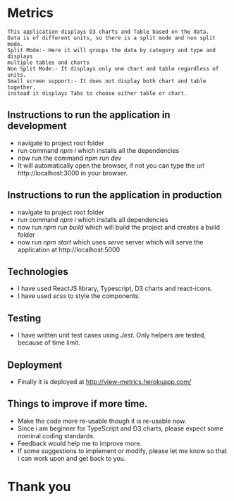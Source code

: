 # Metrics

    This application displays D3 charts and Table based on the data.
    Data is of different units, so there is a split mode and non split mode.
    Split Mode:- Here it will groups the data by category and type and displays
    multiple tables and charts
    Non Split Mode:- It displays only one chart and table regardless of units.
    Small screen support:- It does not display both chart and table together,
    instead it displays Tabs to choose either table or chart.

## Instructions to run the application in development

- navigate to project root folder
- run command _npm i_ which installs all the dependencies
- now run the command _npm run dev_
- It will automatically open the browser, if not you can type the url http://localhost:3000 in your browser.

## Instructions to run the application in production

- navigate to project root folder
- run command _npm i_ which installs all dependencies
- now run _npm run build_ which will build the project and creates a build folder
- now run _npm start_ which uses _serve_ server which will serve the application at http://localhost:5000

## Technologies

- I have used ReactJS library, Typescript, D3 charts and react-icons.
- I have used _scss_ to style the components.

## Testing

- I have written unit test cases using _Jest_. Only helpers are tested, because of time limit.

## Deployment

- Finally it is deployed at http://view-metrics.herokuapp.com/

## Things to improve if more time.

- Make the code more re-usable though it is re-usable now.
- Since i am beginner for TypeScript and D3 charts, please expect some nominal coding standards.
- Feedback would help me to improve more.
- If some suggestions to implement or modify, please let me know so that i can work upon and get back to you.

# Thank you

